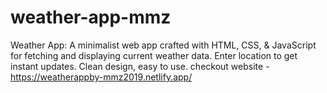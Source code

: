 # weather-app-mmz
Weather App: A minimalist web app crafted with HTML, CSS, &amp; JavaScript for fetching and displaying current weather data. Enter location to get instant updates. Clean design, easy to use.
checkout website - https://weatherappby-mmz2019.netlify.app/
